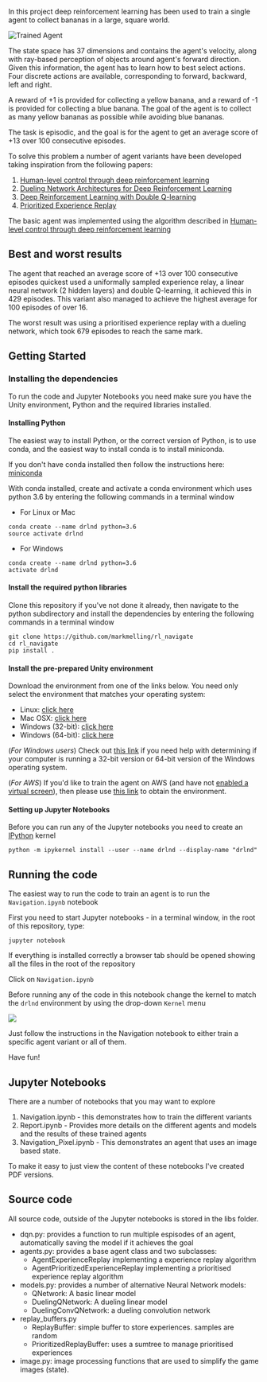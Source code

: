 [//]: # (Image References)

[image1]: https://user-images.githubusercontent.com/10624937/42135619-d90f2f28-7d12-11e8-8823-82b970a54d7e.gif "Trained Agent"

In this project deep reinforcement learning has been used to train a single agent to collect bananas in a large, square world.

![Trained Agent][image1]

The state space has 37 dimensions and contains the agent's velocity, along with ray-based perception of objects around agent's forward direction.  Given this information, the agent has to learn how to best select actions.  Four discrete actions are available, corresponding to forward, backward, left and right.

A reward of +1 is provided for collecting a yellow banana, and a reward of -1 is provided for collecting a blue banana.  The goal of the agent is to collect as many yellow bananas as possible while avoiding blue bananas.  

The task is episodic, and the goal is for the agent to get an average score of +13 over 100 consecutive episodes.

To solve this problem a number of agent variants have been developed taking inspiration from the following papers:

1. [Human-level control through deep reinforcement learning](https://storage.googleapis.com/deepmind-media/dqn/DQNNaturePaper.pdf) 
2. [Dueling Network Architectures for Deep Reinforcement Learning](https://arxiv.org/pdf/1511.06581.pdf)
3. [Deep Reinforcement Learning with Double Q-learning](https://arxiv.org/pdf/1509.06461.pdf)
4. [Prioritized Experience Replay](https://arxiv.org/pdf/1511.05952.pdf)

The basic agent was implemented using the algorithm described in [Human-level control through deep reinforcement learning](https://storage.googleapis.com/deepmind-media/dqn/DQNNaturePaper.pdf) 

## Best and worst results

The agent that reached an average score of +13 over 100 consecutive episodes quickest used a uniformally sampled experience relay, a linear neural network (2 hidden layers) and double Q-learning, it achieved this in 429 episodes. This variant also managed to achieve the highest average for 100 episodes of over 16.

The worst result was using a prioritised experience replay with a dueling network, which took 679 episodes to reach the same mark.



## Getting Started

### Installing the dependencies
To run the code and Jupyter Notebooks you need make sure you have the Unity environment, Python and the required libraries installed.

#### Installing Python
The easiest way to install Python, or the correct version of Python, is to use conda, and the easiest way to install conda is to install miniconda.

If you don't have conda installed then follow the instructions here: [miniconda](https://docs.conda.io/en/latest/miniconda.html)

With conda installed, create and activate a conda environment which uses python 3.6 by entering the following commands in a terminal window

- For Linux or Mac
```shell
conda create --name drlnd python=3.6
source activate drlnd
```

- For Windows
```shell
conda create --name drlnd python=3.6
activate drlnd
```

#### Install the required python libraries
Clone this repository if you've not done it already, then navigate to the python subdirectory and install the dependencies by entering the following commands in a terminal window

```shell
git clone https://github.com/markmelling/rl_navigate
cd rl_navigate
pip install .
```

#### Install the pre-prepared Unity environment

Download the environment from one of the links below.  You need only select the environment that matches your operating system:
- Linux: [click here](https://s3-us-west-1.amazonaws.com/udacity-drlnd/P1/Banana/Banana_Linux.zip)
- Mac OSX: [click here](https://s3-us-west-1.amazonaws.com/udacity-drlnd/P1/Banana/Banana.app.zip)
- Windows (32-bit): [click here](https://s3-us-west-1.amazonaws.com/udacity-drlnd/P1/Banana/Banana_Windows_x86.zip)
- Windows (64-bit): [click here](https://s3-us-west-1.amazonaws.com/udacity-drlnd/P1/Banana/Banana_Windows_x86_64.zip)
    
(_For Windows users_) Check out [this link](https://support.microsoft.com/en-us/help/827218/how-to-determine-whether-a-computer-is-running-a-32-bit-version-or-64) if you need help with determining if your computer is running a 32-bit version or 64-bit version of the Windows operating system.

(_For AWS_) If you'd like to train the agent on AWS (and have not [enabled a virtual screen](https://github.com/Unity-Technologies/ml-agents/blob/master/docs/Training-on-Amazon-Web-Service.md)), then please use [this link](https://s3-us-west-1.amazonaws.com/udacity-drlnd/P1/Banana/Banana_Linux_NoVis.zip) to obtain the environment.

#### Setting up Jupyter Notebooks

Before you can run any of the Jupyter notebooks you need to create an [IPython](https://ipython.readthedocs.io/en/stable/install/kernel_install.html) kernel

```shell
python -m ipykernel install --user --name drlnd --display-name "drlnd"
```

## Running the code
The easiest way to run the code to train an agent is to run the `Navigation.ipynb` notebook

First you need to start Jupyter notebooks - in a terminal window, in the root of this repository, type:

```shell
jupyter notebook
```
If everything is installed correctly a browser tab should be opened showing all the files in the root of the repository

Click on `Navigation.ipynb`

Before running any of the code in this notebook change the kernel to match the `drlnd` environment by using the drop-down `Kernel` menu

![](https://user-images.githubusercontent.com/10624937/42386929-76f671f0-8106-11e8-9376-f17da2ae852e.png)


Just follow the instructions in the Navigation notebook to either train a specific agent variant or all of them.

Have fun!

## Jupyter Notebooks

There are a number of notebooks that you may want to explore

1. Navigation.ipynb - this demonstrates how to train the different variants 
2. Report.ipynb - Provides more details on the different agents and models and the results of these trained agents
3. Navigation_Pixel.ipynb - This demonstrates an agent that uses an image based state.

To make it easy to just view the content of these notebooks I've created PDF versions.

## Source code
All source code, outside of the Jupyter notebooks is stored in the libs folder. 
- dqn.py: provides a function to run multiple espisodes of an agent, automatically saving the model if it achieves the goal
- agents.py: provides a base agent class and two subclasses:
    - AgentExperienceReplay implementing a experience replay algorithm
    - AgentPrioritizedExperienceReplay implementing a prioritised experience replay algorithm
- models.py: provides a number of alternative Neural Network models:
    - QNetwork: A basic linear model
    - DuelingQNetwork: A dueling linear model 
    - DuelingConvQNetwork: a dueling convolution network
- replay_buffers.py
    - ReplayBuffer: simple buffer to store experiences. samples are random
    - PrioritizedReplayBuffer: uses a sumtree to manage prioritised experiences
- image.py: image processing functions that are used to simplify the game images (state).

    




